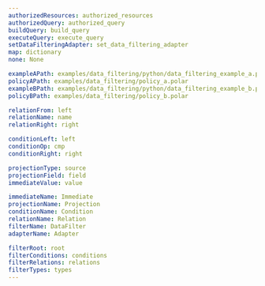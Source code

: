 ```yaml
---
authorizedResources: authorized_resources
authorizedQuery: authorized_query
buildQuery: build_query
executeQuery: execute_query
setDataFilteringAdapter: set_data_filtering_adapter
map: dictionary
none: None

exampleAPath: examples/data_filtering/python/data_filtering_example_a.py
policyAPath: examples/data_filtering/policy_a.polar
exampleBPath: examples/data_filtering/python/data_filtering_example_b.py
policyBPath: examples/data_filtering/policy_b.polar

relationFrom: left
relationName: name
relationRight: right

conditionLeft: left
conditionOp: cmp
conditionRight: right

projectionType: source
projectionField: field
immediateValue: value

immediateName: Immediate
projectionName: Projection
conditionName: Condition
relationName: Relation
filterName: DataFilter
adapterName: Adapter

filterRoot: root
filterConditions: conditions
filterRelations: relations
filterTypes: types
---
```

